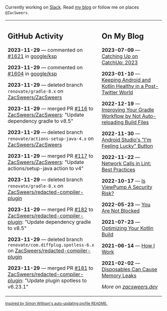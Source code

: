 Currently working on [Slack](https://slack.com/). Read [my blog](https://zacsweers.dev/) or follow me on places `@ZacSweers`.

<table><tr><td valign="top" width="60%">

## GitHub Activity
<!-- githubActivity starts -->
**2023-11-29** — commented on [#1621](https://github.com/google/ksp/issues/1621#issuecomment-1832832852) in [google/ksp](https://github.com/google/ksp)

**2023-11-29** — commented on [#1604](https://github.com/google/ksp/issues/1604#issuecomment-1832828343) in [google/ksp](https://github.com/google/ksp)

**2023-11-29** — deleted branch `renovate/gradle-8.x` on [ZacSweers/ZacSweers](https://github.com/ZacSweers/ZacSweers)

**2023-11-29** — merged PR [#116](https://github.com/ZacSweers/ZacSweers/pull/116) to [ZacSweers/ZacSweers](https://github.com/ZacSweers/ZacSweers): "Update dependency gradle to v8.5"

**2023-11-29** — deleted branch `renovate/actions-setup-java-4.x` on [ZacSweers/ZacSweers](https://github.com/ZacSweers/ZacSweers)

**2023-11-29** — merged PR [#117](https://github.com/ZacSweers/ZacSweers/pull/117) to [ZacSweers/ZacSweers](https://github.com/ZacSweers/ZacSweers): "Update actions/setup-java action to v4"

**2023-11-29** — deleted branch `renovate/gradle-8.x` on [ZacSweers/redacted-compiler-plugin](https://github.com/ZacSweers/redacted-compiler-plugin)

**2023-11-29** — merged PR [#182](https://github.com/ZacSweers/redacted-compiler-plugin/pull/182) to [ZacSweers/redacted-compiler-plugin](https://github.com/ZacSweers/redacted-compiler-plugin): "Update dependency gradle to v8.5"

**2023-11-29** — deleted branch `renovate/com.diffplug.spotless-6.x` on [ZacSweers/redacted-compiler-plugin](https://github.com/ZacSweers/redacted-compiler-plugin)

**2023-11-29** — merged PR [#181](https://github.com/ZacSweers/redacted-compiler-plugin/pull/181) to [ZacSweers/redacted-compiler-plugin](https://github.com/ZacSweers/redacted-compiler-plugin): "Update plugin spotless to v6.23.1"
<!-- githubActivity ends -->
</td><td valign="top" width="40%">

## On My Blog
<!-- blog starts -->
**2023-07-09** — [Catching Up on CatchUp: 2023](https://www.zacsweers.dev/catching-up-on-catchup-2023/)

**2023-01-10** — [Keeping Android and Kotlin Healthy in a Post-Twitter World](https://www.zacsweers.dev/keeping-android-healthy/)

**2022-12-19** — [Improving Your Gradle Workflow by Not Auto-reloading Build Files](https://www.zacsweers.dev/improving-your-workflow-by-not-auto-reloading-build-files/)

**2022-11-30** — [Android Studio's "I'm Feeling Lucky" Button](https://www.zacsweers.dev/android-studios-im-feeling-lucky-button/)

**2022-11-22** — [Network Calls in Lint: Best Practices](https://www.zacsweers.dev/network-calls-in-lint-best-practices/)

**2022-10-17** — [Is ViewPump A Security Risk?](https://www.zacsweers.dev/is-viewpump-a-security-risk/)

**2022-05-23** — [You Are Not Blocked](https://www.zacsweers.dev/you-are-not-blocked/)

**2021-07-23** — [Optimizing Your Kotlin Build](https://www.zacsweers.dev/optimizing-your-kotlin-build/)

**2021-06-14** — [How I Work](https://www.zacsweers.dev/how-i-work/)

**2021-02-02** — [Disposables Can Cause Memory Leaks](https://www.zacsweers.dev/disposables-can-cause-memory-leaks/)
<!-- blog ends -->
_More on [zacsweers.dev](https://zacsweers.dev/)_
</td></tr></table>

<sub><a href="https://simonwillison.net/2020/Jul/10/self-updating-profile-readme/">Inspired by Simon Willison's auto-updating profile README.</a></sub>
